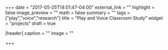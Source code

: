 +++
date = "2017-05-25T14:01:47-04:00"
external_link = ""
highlight = false
image_preview = ""
math = false
summary = ""
tags = ["play","voice","research"]
title = "Play and Voice Classroom Study"
widget = "projects"
draft = true

[header]
  caption = ""
  image = ""

+++
